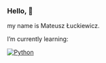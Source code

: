 ### Hello, 👋
my name is Mateusz Łuckiewicz. 

I’m currently learning:

[![Python][Python]]([Python-url])


<!-- MARKDOWN LINKS & IMAGES -->
<!-- https://www.markdownguide.org/basic-syntax/#reference-style-links -->

[Python]: https://img.shields.io/badge/Python-14354C?style=for-the-badge&logo=python&logoColor=white
[Python-url]: https://www.python.org/
